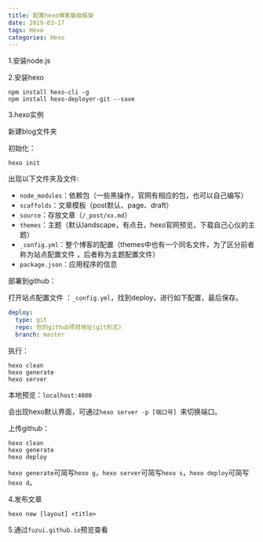 ```yaml
---
title: 配置hexo博客基础框架
date: 2019-03-17
tags: Hexo
categories: Hexo
---
```


1.安装node.js

2.安装hexo

```shell
npm install hexo-cli -g
npm install hexo-deployer-git --save
```

3.hexo实例

新建blog文件夹

初始化：

```shell
hexo init
```

出现以下文件夹及文件:

* `node_modules`：依赖包（一些黑操作，官网有相应的包，也可以自己编写）
* `scaffolds`：文章模板（post默认、page、draft）
* `source`：存放文章（`/_post/xx.md`）
* `themes`：主题（默认landscape，有点丑，hexo官网预览，下载自己心仪的主题）
* `_config.yml`：整个博客的配置（themes中也有一个同名文件，为了区分前者称为站点配置文件 ，后者称为主题配置文件）
* `package.json`：应用程序的信息

部署到github：

打开站点配置文件 ：`_config.yml`，找到deploy，进行如下配置，最后保存。

```yaml
deploy:
  type: git
  repo: 你的github项目地址(git形式)
  branch: master
```

执行：

```shell
hexo clean
hexo generate
hexo server
```

本地预览：`localhost:4000`

会出现hexo默认界面，可通过`hexo server -p [端口号] `来切换端口。

上传github：

```shell
hexo clean
hexo generate
hexo deploy
```

`hexo generate`可简写`hexo g`，`hexo server`可简写`hexo s`，`hexo deploy`可简写`hexo d`。

4.发布文章

```shell
hexo new [layout] <title>
```

5.通过`fuzui.github.io`预览查看
